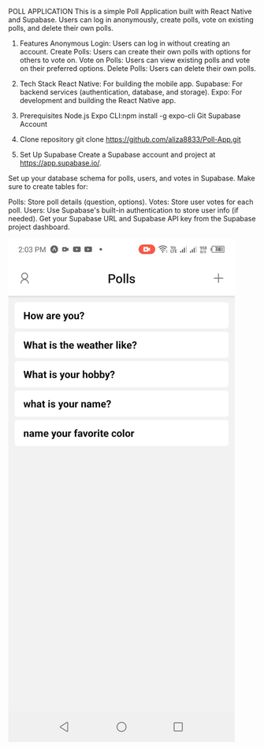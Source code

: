 POLL APPLICATION
This is a simple Poll Application built with React Native and Supabase. Users can log in anonymously, create polls, vote on existing polls, and delete their own polls.
1) Features
Anonymous Login: Users can log in without creating an account.
Create Polls: Users can create their own polls with options for others to vote on.
Vote on Polls: Users can view existing polls and vote on their preferred options.
Delete Polls: Users can delete their own polls.

2) Tech Stack
React Native: For building the mobile app.
Supabase: For backend services (authentication, database, and storage).
Expo: For development and building the React Native app.

3) Prerequisites
   Node.js
   Expo CLI:npm install -g expo-cli
   Git
   Supabase Account
   
5) Clone repository
   git clone https://github.com/aliza8833/Poll-App.git

6) Set Up Supabase
Create a Supabase account and project at https://app.supabase.io/.

Set up your database schema for polls, users, and votes in Supabase. Make sure to create tables for:

Polls: Store poll details (question, options).
Votes: Store user votes for each poll.
Users: Use Supabase's built-in authentication to store user info (if needed).
Get your Supabase URL and Supabase API key from the Supabase project dashboard.

![Poll app](https://github.com/aliza8833/Poll-App/blob/main/Poll%20App.jpg)

